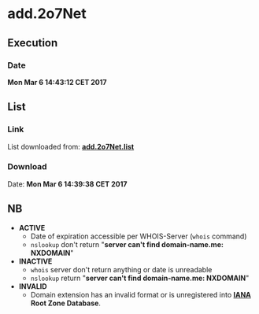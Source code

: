 # add.2o7Net

## Execution
### Date
**Mon Mar  6 14:43:12 CET 2017**

## List
### Link
List downloaded from: **[add.2o7Net.list](https://github.com/FadeMind/hosts.extras/blob/master/add.2o7Net/hosts)**
### Download
Date: **Mon Mar  6 14:39:38 CET 2017**

## NB
* **ACTIVE**
    * Date of expiration accessible per WHOIS-Server (`whois` command)
    * `nslookup` don't return "**server can't find domain-name.me: NXDOMAIN**"
* **INACTIVE**
    * `whois` server don't return anything or date is unreadable
    * `nslookup` return "**server can't find domain-name.me: NXDOMAIN**"
* **INVALID**
    * Domain extension has an invalid format or is unregistered into **[IANA](https://www.iana.org/domains/root/db) Root Zone Database**.
